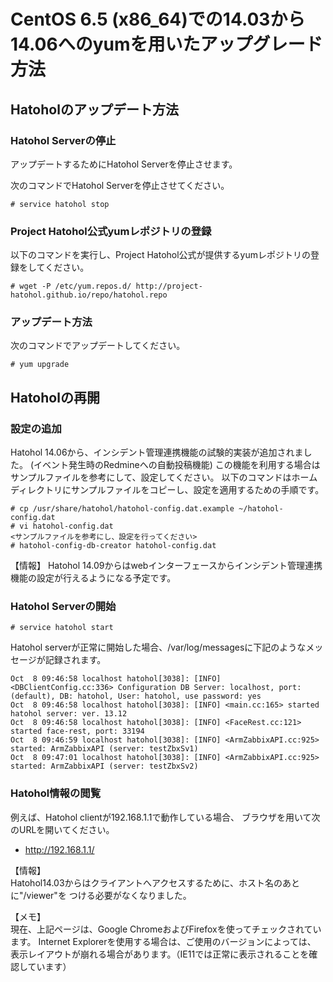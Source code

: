 CentOS 6.5 (x86_64)での14.03から14.06へのyumを用いたアップグレード方法
=====================================================================

Hatoholのアップデート方法
-------------------------------
### Hatohol Serverの停止
アップデートするためにHatohol Serverを停止させます。

次のコマンドでHatohol Serverを停止させてください。

    # service hatohol stop

### Project Hatohol公式yumレポジトリの登録
以下のコマンドを実行し、Project Hatohol公式が提供するyumレポジトリの登録をしてください。


    # wget -P /etc/yum.repos.d/ http://project-hatohol.github.io/repo/hatohol.repo

### アップデート方法
次のコマンドでアップデートしてください。

    # yum upgrade

Hatoholの再開
---------------
### 設定の追加
Hatohol 14.06から、インシデント管理連携機能の試験的実装が追加されました。
(イベント発生時のRedmineへの自動投稿機能)
この機能を利用する場合はサンプルファイルを参考にして、設定してください。
以下のコマンドはホームディレクトリにサンプルファイルをコピーし、設定を適用するための手順です。

    # cp /usr/share/hatohol/hatohol-config.dat.example ~/hatohol-config.dat
    # vi hatohol-config.dat
    <サンプルファイルを参考にし、設定を行ってください>
    # hatohol-config-db-creator hatohol-config.dat

【情報】
Hatohol 14.09からはwebインターフェースからインシデント管理連携機能の設定が行えるようになる予定です。

### Hatohol Serverの開始

    # service hatohol start


Hatohol serverが正常に開始した場合、/var/log/messagesに下記のようなメッセージが記録されます。

    Oct  8 09:46:58 localhost hatohol[3038]: [INFO] <DBClientConfig.cc:336> Configuration DB Server: localhost, port: (default), DB: hatohol, User: hatohol, use password: yes
    Oct  8 09:46:58 localhost hatohol[3038]: [INFO] <main.cc:165> started hatohol server: ver. 13.12
    Oct  8 09:46:58 localhost hatohol[3038]: [INFO] <FaceRest.cc:121> started face-rest, port: 33194
    Oct  8 09:46:59 localhost hatohol[3038]: [INFO] <ArmZabbixAPI.cc:925> started: ArmZabbixAPI (server: testZbxSv1)
    Oct  8 09:47:01 localhost hatohol[3038]: [INFO] <ArmZabbixAPI.cc:925> started: ArmZabbixAPI (server: testZbxSv2)

### Hatohol情報の閲覧
例えば、Hatohol clientが192.168.1.1で動作している場合、
ブラウザを用いて次のURLを開いてください。

- http://192.168.1.1/

【情報】  
Hatohol14.03からはクライアントへアクセスするために、ホスト名のあとに"/viewer"を
つける必要がなくなりました。

【メモ】  
現在、上記ページは、Google ChromeおよびFirefoxを使ってチェックされています。
Internet Explorerを使用する場合は、ご使用のバージョンによっては、
表示レイアウトが崩れる場合があります。（IE11では正常に表示されることを確認しています）
